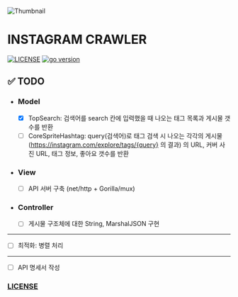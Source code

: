 ![Thumbnail](https://lh5.googleusercontent.com/proxy/r5D7LX7gbvXfuJU1SFAfCM1SerPt0KcBvR_R0qpXO_fsa39nwCKhyGE0UQbFP99XpSMRuPWrckLRnkoU747FW6EHY1_Gqf1xzhXYhJnIqIHizuhbBX3fh0sgdxbpIwJrDtC9g-uELzM-xYNfiw=s0-d)



# INSTAGRAM CRAWLER

[![LICENSE](https://img.shields.io/badge/license-Apache%202-blue)](https://github.com/joshua-dev/instagram-crawler/blob/master/LICENSE)
[![go version](https://img.shields.io/badge/go-1.14-00ADD8)](https://go.dev)



## :white_check_mark: TODO

* ### Model

  - [x] TopSearch: 검색어를 search 칸에 입력했을 때 나오는 태그 목록과 게시물 갯수를 반환
  - [ ] CoreSpriteHashtag: query(검색어)로 태그 검색 시 나오는 각각의 게시물 (https://instagram.com/explore/tags/{query} 의 결과) 의 URL, 커버 사진 URL, 태그 정보, 좋아요 갯수를 반환

* ### View
  
  - [ ] API 서버 구축 (net/http + Gorilla/mux)

* ### Controller
  
  - [ ] 게시물 구조체에 대한 String, MarshalJSON 구현

---

- [ ] 최적화: 병렬 처리

---

- [ ] API 명세서 작성



### [LICENSE](https://github.com/joshua-dev/instagram-crawler/blob/master/LICENSE)
